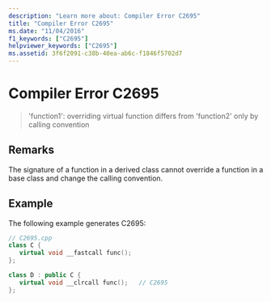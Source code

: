 ```yaml
---
description: "Learn more about: Compiler Error C2695"
title: "Compiler Error C2695"
ms.date: "11/04/2016"
f1_keywords: ["C2695"]
helpviewer_keywords: ["C2695"]
ms.assetid: 3f6f2091-c38b-40ea-ab6c-f1846f5702d7
---
```

# Compiler Error C2695

> 'function1': overriding virtual function differs from 'function2' only by calling convention

## Remarks

The signature of a function in a derived class cannot override a function in a base class and change the calling convention.

## Example

The following example generates C2695:

```cpp
// C2695.cpp
class C {
   virtual void __fastcall func();
};

class D : public C {
   virtual void __clrcall func();   // C2695
};
```
